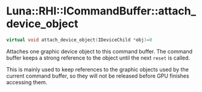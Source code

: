 # Luna::RHI::ICommandBuffer::attach_device_object

```c++
virtual void attach_device_object(IDeviceChild *obj)=0
```

Attaches one graphic device object to this command buffer. The command buffer keeps a strong reference to the object until the next `reset` is called. 

This is mainly used to keep references to the graphic objects used by the current command buffer, so they will not be released before GPU finishes accessing them. 

